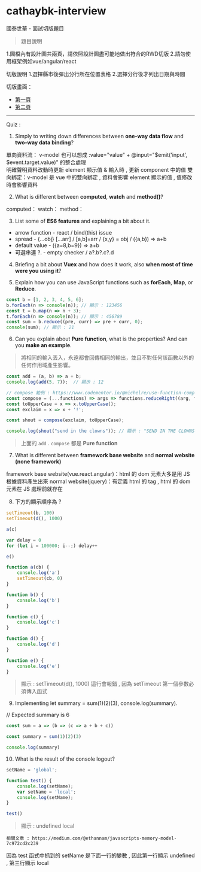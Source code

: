 # cathaybk-interview

國泰世華 - 面試切版題目

> 題目說明

1.圖檔內有設計圖共兩頁，請依照設計圖盡可能地做出符合的RWD切版 2.請勿使用框架例如vue/angular/react

切版說明 1.選擇縣市後彈出分行所在位置表格 2.選擇分行後才列出日期與時間

切版畫面：
- [第一頁](https://andrew781026.github.io/cathaybk-interview/first.html)
- [第二頁](https://andrew781026.github.io/cathaybk-interview/second.html)

----

Quiz :

1. Simply to writing down differences between **one-way data flow** and **two-way data binding**?

單向資料流： v-model 也可以想成 :value="value" + @input="$emit('input', $event.target.value)" 的整合處理  
明確聲明資料改動時更新 element 顯示值 & 輸入時 , 更新 component 中的值 雙向綁定：v-model 是 vue 中的雙向綁定 , 資料會影響 element 顯示的值 , 值修改時會影響資料

2. What is different between **computed**, **watch** and **method()**?

computed： watch： method：

3. List some of **ES6 features** and explaining a bit about it.

- arrow function - react / bind(this) issue
- spread - {...obj} [...arr] / [a,b]=arr / {x,y} = obj / ({a,b}) => a+b
- default value - ({a=8,b=9}) => a+b
- 可選串連 ?. - empty checker / a?.b?.c?.d

4. Briefing a bit about **Vuex** and how does it work, also **when most of time were you using it**?


5. Explain how you can use JavaScript functions such as **forEach**, **Map**, or **Reduce**.

```javascript
const b = [1, 2, 3, 4, 5, 6];
b.forEach(n => console(n)); // 顯示 : 123456
const t = b.map(n => n + 3);
t.forEach(n => console(n)); // 顯示 : 456789
const sum = b.reduce((pre, curr) => pre + curr, 0);
console(sum); // 顯示 : 21
```

6. Can you explain about **Pure function**, what is the properties? And can you **make an example**.

> 將相同的輸入丟入，永遠都會回傳相同的輸出，並且不對任何該函數以外的任何作用域產生影響。

```javascript
const add = (a, b) => a + b;
console.log(add(5, 7));  // 顯示 : 12

// compose 範例 : https://www.codementor.io/@michelre/use-function-composition-in-javascript-gkmxos5mj
const compose = (...functions) => args => functions.reduceRight((arg, fn) => fn(arg), args);
const toUpperCase = x => x.toUpperCase();
const exclaim = x => x + '!';

const shout = compose(exclaim, toUpperCase);

console.log(shout("send in the clowns")); // 顯示 : "SEND IN THE CLOWNS!"
```

> 上面的 `add` . `compose` 都是 **Pure function**

7. What is different between **framework base website** and **normal website (none framework)**

framework base website(vue.react.angular)：html 的 dom 元素大多是用 JS 根據資料產生出來 normal website(jquery)：有定義 html 的 tag , html 的
dom 元素在 JS 處理前就存在

8. 下方的顯示順序為 ?

```javascript
setTimeout(b, 100)
setTimeout(d(), 1000)

a(c)

var delay = 0
for (let i = 100000; i--;) delay++

e()

function a(cb) {
    console.log('a')
    setTimeout(cb, 0)
}

function b() {
    console.log('b')
}

function c() {
    console.log('c')
}

function d() {
    console.log('d')
}

function e() {
    console.log('e')
}
```

> 顯示 : setTimeout(d(), 1000) 這行會報錯 , 因為 setTimeout 第一個參數必須傳入函式

9. Implementing let summary = sum(1)(2)(3), console.log(summary).

// Expected summary is 6

```javascript
const sum = a => (b => (c => a + b + c))

const summary = sum(1)(2)(3)

console.log(summary)
```

10. What is the result of the console logout?

```javascript
setName = 'global';

function test() {
    console.log(setName);
    var setName = 'local';
    console.log(setName);
}

test()
```

> 顯示 : undefined
> local

`相關文章 : https://medium.com/@ethannam/javascripts-memory-model-7c972cd2c239`

因為 test 函式中抓到的 setName 是下面一行的變數 , 因此第一行顯示 undefined , 第三行顯示 local
